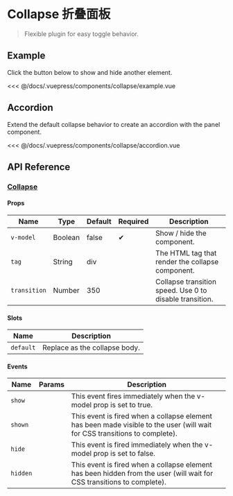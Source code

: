 # Collapse 折叠面板

> Flexible plugin for easy toggle behavior.

## Example

Click the button below to show and hide another element.

<collapse-example/>

<<< @/docs/.vuepress/components/collapse/example.vue

## Accordion

Extend the default collapse behavior to create an accordion with the panel component.

<collapse-accordion/>

<<< @/docs/.vuepress/components/collapse/accordion.vue

## API Reference

### [Collapse](https://github.com/uiv-lib/uiv/blob/1.x/src/components/collapse/Collapse.vue)

#### Props

Name                  | Type       | Default  | Required | Description
----------------      | ---------- | -------- | -------- | -----------------------
`v-model`             | Boolean    | false    | &#10004; | Show / hide the component.
`tag`                 | String     | div      |          | The HTML tag that render the collapse component.
`transition` | Number     | 350      |          | Collapse transition speed. Use 0 to disable transition.

#### Slots

Name      | Description
--------- | -----------------------
`default` | Replace as the collapse body.

#### Events

Name        | Params | Description
----------- | ------ | ---------------
`show`      |        | This event fires immediately when the v-model prop is set to true.
`shown`     |        | This event is fired when a collapse element has been made visible to the user (will wait for CSS transitions to complete).
`hide`      |        | 	This event is fired immediately when the v-model prop is set to false.
`hidden`    |        | This event is fired when a collapse element has been hidden from the user (will wait for CSS transitions to complete).

